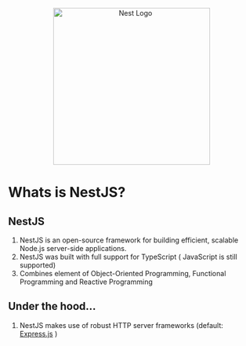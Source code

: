 <p align="center">
    <a href="http://nestjs.com/" target="blank">
        <img src="https://nestjs.com/img/logo_text.svg" 
            width="320" 
                alt="Nest Logo" />
    </a>
</p>

# Whats is NestJS?

## NestJS

1. NestJS is an open-source framework for building efficient, scalable Node.js server-side applications.
2. NestJS was built with full support for TypeScript ( JavaScript is still supported)
3. Combines element of Object-Oriented Programming, Functional Programming and Reactive Programming

## Under the hood...

1. NestJS makes use of robust HTTP server frameworks (default: [Express.js](https://expressjs.com/) )